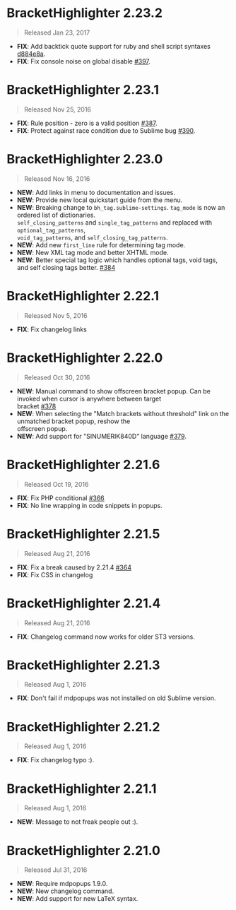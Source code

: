 # BracketHighlighter 2.23.2

> Released Jan 23, 2017

- **FIX**: Add backtick quote support for ruby and shell script syntaxes [d884e8a](https://github.com/facelessuser/BracketHighlighter/commit/d884e8ab7aa69477c1af5d29cef24589efaf2b8e).
- **FIX**: Fix console noise on global disable [#397](https://github.com/facelessuser/BracketHighlighter/issues/397).

# BracketHighlighter 2.23.1

> Released Nov 25, 2016

- **FIX**: Rule position - zero is a valid position [#387](https://github.com/facelessuser/BracketHighlighter/issues/387).
- **FIX**: Protect against race condition due to Sublime bug [#390](https://github.com/facelessuser/BracketHighlighter/issues/390).

# BracketHighlighter 2.23.0

> Released Nov 16, 2016

- **NEW**: Add links in menu to documentation and issues.
- **NEW**: Provide new local quickstart guide from the menu.
- **NEW**: Breaking change to `bh_tag.sublime-settings`. `tag_mode` is now an ordered list of dictionaries.  
`self_closing_patterns` and `single_tag_patterns` and replaced with `optional_tag_patterns`,  
`void_tag_patterns`, and `self_closing_tag_patterns`.
- **NEW**: Add new `first_line` rule for determining tag mode.
- **NEW**: New XML tag mode and better XHTML mode.
- **NEW**: Better special tag logic which handles optional tags, void tags, and self closing tags better. [#384](https://github.com/facelessuser/BracketHighlighter/issues/384)

# BracketHighlighter 2.22.1

> Released Nov 5, 2016

- **FIX**: Fix changelog links

# BracketHighlighter 2.22.0

> Released Oct 30, 2016

- **NEW**: Manual command to show offscreen bracket popup.  Can be invoked when cursor is anywhere between target  
bracket [#378](https://github.com/facelessuser/BracketHighlighter/issues/378)
- **NEW**: When selecting the "Match brackets without threshold" link on the unmatched bracket popup, reshow the  
offscreen popup.
- **NEW**: Add support for "SINUMERIK840D" language [#379](https://github.com/facelessuser/BracketHighlighter/pull/379).

# BracketHighlighter 2.21.6

> Released Oct 19, 2016

- **FIX**: Fix PHP conditional [#366](https://github.com/facelessuser/BracketHighlighter/issues/366)
- **FIX**: No line wrapping in code snippets in popups.

# BracketHighlighter 2.21.5

> Released Aug 21, 2016

- **FIX**: Fix a break caused by 2.21.4 [#364](https://github.com/facelessuser/BracketHighlighter/issues/364)
- **FIX**: Fix CSS in changelog

# BracketHighlighter 2.21.4

> Released Aug 21, 2016

- **FIX**: Changelog command now works for older ST3 versions.

# BracketHighlighter 2.21.3

> Released Aug 1, 2016

- **FIX**: Don't fail if mdpopups was not installed on old Sublime version.

# BracketHighlighter 2.21.2

> Released Aug 1, 2016

- **FIX**: Fix changelog typo :).

# BracketHighlighter 2.21.1

> Released Aug 1, 2016

- **NEW**: Message to not freak people out :).

# BracketHighlighter 2.21.0

> Released Jul 31, 2016

- **NEW**: Require mdpopups 1.9.0.
- **NEW**: New changelog command.
- **NEW**: Add support for new LaTeX syntax.
